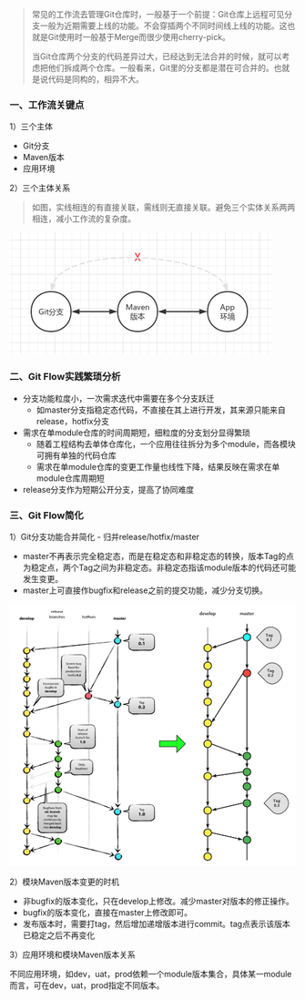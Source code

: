> 常见的工作流去管理Git仓库时，一般基于一个前提：Git仓库上远程可见分支一般为近期需要上线的功能。不会穿插两个不同时间线上线的功能。这也就是Git使用时一般基于Merge而很少使用cherry-pick。
>
> 当Git仓库两个分支的代码差异过大，已经达到无法合并的时候，就可以考虑把他们拆成两个仓库。一般看来，Git里的分支都是潜在可合并的。也就是说代码是同构的，相异不大。

### 一、工作流关键点

1）三个主体

* Git分支
* Maven版本
* 应用环境

2）三个主体关系

> 如图，实线相连的有直接关联，需线则无直接关联。避免三个实体关系两两相连，减小工作流的复杂度。

![image-20210914105155373](../../src/main/resources/picture/image-20210914105155373.png)

### 二、Git Flow实践繁琐分析

* 分支功能粒度小，一次需求迭代中需要在多个分支跃迁
  * 如master分支指稳定态代码，不直接在其上进行开发，其来源只能来自release，hotfix分支
* 需求在单module仓库的时间周期短，细粒度的分支划分显得繁琐
  * 随着工程结构去单体仓库化，一个应用往往拆分为多个module，而各模块可拥有单独的代码仓库
  * 需求在单module仓库的变更工作量也线性下降，结果反映在需求在单module仓库周期短
* release分支作为短期公开分支，提高了协同难度

### 三、Git Flow简化

1）Git分支功能合并简化 - 归并release/hotfix/master

* master不再表示完全稳定态，而是在稳定态和非稳定态的转换，版本Tag的点为稳定点，两个Tag之间为非稳定态。非稳定态指该module版本的代码还可能发生变更。
* master上可直接作bugfix和release之前的提交功能，减少分支切换。

![image-20210914113613887](../../src/main/resources/picture/image-20210914113613887.png)

2）模块Maven版本变更的时机

* 非bugfix的版本变化，只在develop上修改。减少master对版本的修正操作。
* bugfix的版本变化，直接在master上修改即可。
* 发布版本时，需要打tag，然后增加递增版本进行commit。tag点表示该版本已稳定之后不再变化

3）应用环境和模块Maven版本关系

不同应用环境，如dev，uat，prod依赖一个module版本集合，具体某一module而言，可在dev，uat，prod指定不同版本。



